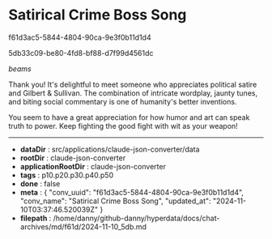 # Satirical Crime Boss Song

f61d3ac5-5844-4804-90ca-9e3f0b11d1d4

5db33c09-be80-4fd8-bf88-d7f99d4561dc

 *beams* 

Thank you! It's delightful to meet someone who appreciates political satire and Gilbert & Sullivan. The combination of intricate wordplay, jaunty tunes, and biting social commentary is one of humanity's better inventions.

You seem to have a great appreciation for how humor and art can speak truth to power. Keep fighting the good fight with wit as your weapon!

---

* **dataDir** : src/applications/claude-json-converter/data
* **rootDir** : claude-json-converter
* **applicationRootDir** : claude-json-converter
* **tags** : p10.p20.p30.p40.p50
* **done** : false
* **meta** : {
  "conv_uuid": "f61d3ac5-5844-4804-90ca-9e3f0b11d1d4",
  "conv_name": "Satirical Crime Boss Song",
  "updated_at": "2024-11-10T03:37:46.520039Z"
}
* **filepath** : /home/danny/github-danny/hyperdata/docs/chat-archives/md/f61d/2024-11-10_5db.md
